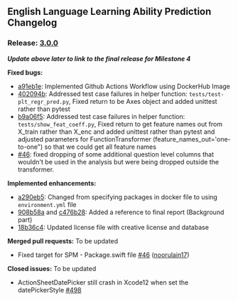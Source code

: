 ## English Language Learning Ability Prediction Changelog
### Release: [3.0.0](https://github.com/UBC-MDS/522-workflows-group-18/tree/2.0.0)
***Update above later to link to the final release for Milestone 4***

**Fixed bugs:**

- [a91eb1e](https://github.com/UBC-MDS/522-workflows-group-18/commit/a91eb1ecea2219b42b30e21bcca8a1023e690cf6): Implemented Github Actions Workflow using DockerHub Image 
- [402094b](https://github.com/UBC-MDS/522-workflows-group-18/commit/402094b8f906e4f92f0cd9ec749b27f19481eafd): Addressed test case failures in helper function: `tests/test-plt_regr_pred.py`, Fixed return to be Axes object and added unittest rather than pytest
- [b9a06f5](https://github.com/UBC-MDS/522-workflows-group-18/commit/b9a06f5875ca940933eeb148d9a5aa6dd6568d55): Addressed test case failures in helper function: `tests/show_feat_coeff.py`, Fixed return to get feature names out from X_train rather than X_enc and added unittest rather than pytest and adjusted parameters for FunctionTransformer (feature_names_out='one-to-one") so that we could get all feature names 
- [\#46](https://github.com/UBC-MDS/522-workflows-group-18/pull/47): fixed dropping of some additional question level columns that wouldn't be used in the analysis but were being dropped outside the transformer.

**Implemented enhancements:**

- [a290eb5](https://github.com/UBC-MDS/522-workflows-group-18/commit/a290eb55db4eba745c33db6f36c8456a35647503): Changed from specifying packages in docker file to using `environment.yml` file 
- [908b58a](https://github.com/UBC-MDS/522-workflows-group-18/pull/101/commits/908b58a4099f6f096f24eae080992fc74165ae95) and [c476b28](https://github.com/UBC-MDS/522-workflows-group-18/pull/101/commits/c476b28c8e5e79e7187c707f4e85415da07485ca): Added a reference to final report (Background part)
- [18b36c4](https://github.com/UBC-MDS/522-workflows-group-18/pull/99/commits/18b36c4ffed23ca2d4e8848275de6c9f1dd5e417): Updated license file with creative license and database


**Merged pull requests:**
To be updated
- Fixed target for SPM - Package.swift file [\#46](https://github.com/UBC-MDS/522-workflows-group-18/pull/47) ([noorulain17](https://github.com/noorulain17))


**Closed issues:**
To be updated
- ActionSheetDatePicker still crash in Xcode12 when set the datePickerStyle  [\#498](https://github.com/skywinder/ActionSheetPicker-3.0/issues/498)